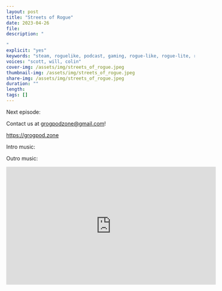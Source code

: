 ```yaml
---
layout: post
title: "Streets of Rogue"
date: 2023-04-26
file: 
description: "

"
explicit: "yes" 
keywords: "steam, roguelike, podcast, gaming, rogue-like, rogue-lite, roguelite"
voices: "scott, will, colin"
cover-img: /assets/img/streets_of_rogue.jpeg
thumbnail-img: /assets/img/streets_of_rogue.jpeg
share-img: /assets/img/streets_of_rogue.jpeg
duration: ""
length:  
tags: []
---
```



Next episode: 

Contact us at grogpodzone@gmail.com!

https://grogpod.zone

Intro music: 

Outro music: 

<div class="embed-responsive embed-responsive-16by9">
<iframe width="560" height="315" src="https://www.youtube.com/embed/xxxxx" title="YouTube video player" frameborder="0" allow="accelerometer; autoplay; clipboard-write; encrypted-media; gyroscope; picture-in-picture" allowfullscreen></iframe>
</div>
